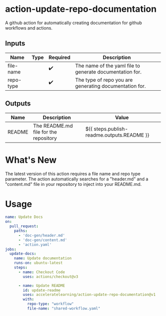 # action-update-repo-documentation

A github action for automatically creating documentation for github workflows and actions.
## Inputs

| Name | Type | Required | Description |
| ---- | ---- | -------- | ----------- |
| file-name |  | :heavy_check_mark: | The name of the yaml file to generate documentation for. |
| repo-type |  | :heavy_check_mark: | The type of repo you are generating documentation for. |
## Outputs

| Name | Description | Value
| ---- | ----------- | -----
| README | The README.md file for the repository | ${{ steps.publish-readme.outputs.README }}
# What's New

The latest version of this action requires a file name and repo type parameter. The action automatically searches for a "header.md" and a "content.md" file in your repository to inject into your README.md. 

# Usage

<!-- start usage -->
```yaml
name: Update Docs
on:
  pull_request:
    paths:
      - 'doc-gen/header.md'
      - 'doc-gen/content.md'
      - 'action.yaml'
jobs:
  update-docs:
    name: Update documentation
    runs-on: ubuntu-latest
    steps:
      - name: Checkout Code
        uses: actions/checkout@v3

      - name: Update README
        id: update-readme
        uses: acceleratelearning/action-update-repo-documentation@v1
        with:
          repo-type: "workflow"
          file-name: "shared-workflow.yaml"
```
<!-- end usage -->
